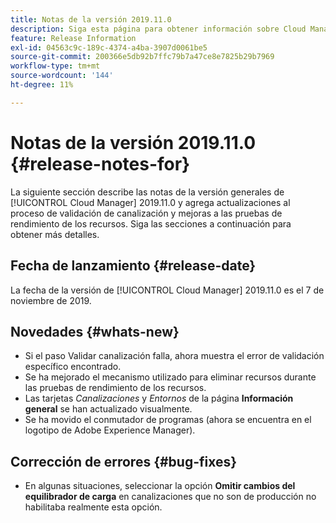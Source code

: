 ```yaml
---
title: Notas de la versión 2019.11.0
description: Siga esta página para obtener información sobre Cloud Manager 2019.11.0.
feature: Release Information
exl-id: 04563c9c-189c-4374-a4ba-3907d0061be5
source-git-commit: 200366e5db92b7ffc79b7a47ce8e7825b29b7969
workflow-type: tm+mt
source-wordcount: '144'
ht-degree: 11%

---
```


# Notas de la versión 2019.11.0 {#release-notes-for}

La siguiente sección describe las notas de la versión generales de [!UICONTROL Cloud Manager] 2019.11.0 y agrega actualizaciones al proceso de validación de canalización y mejoras a las pruebas de rendimiento de los recursos.
Siga las secciones a continuación para obtener más detalles.

## Fecha de lanzamiento {#release-date}

La fecha de la versión de [!UICONTROL Cloud Manager] 2019.11.0 es el 7 de noviembre de 2019.

## Novedades {#whats-new}

* Si el paso Validar canalización falla, ahora muestra el error de validación específico encontrado.
* Se ha mejorado el mecanismo utilizado para eliminar recursos durante las pruebas de rendimiento de los recursos.
* Las tarjetas *Canalizaciones* y *Entornos* de la página **Información general** se han actualizado visualmente.
* Se ha movido el conmutador de programas (ahora se encuentra en el logotipo de Adobe Experience Manager).

## Corrección de errores {#bug-fixes}

* En algunas situaciones, seleccionar la opción **Omitir cambios del equilibrador de carga** en canalizaciones que no son de producción no habilitaba realmente esta opción.
